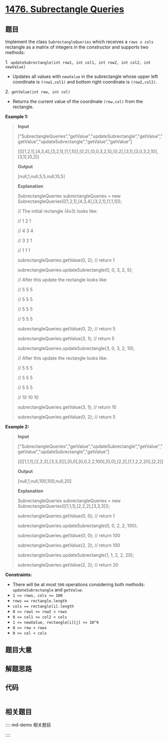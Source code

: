 # [1476. Subrectangle Queries](https://leetcode.com/problems/subrectangle-queries)

## 题目

Implement the class `SubrectangleQueries` which receives a `rows x cols`
rectangle as a matrix of integers in the constructor and supports two methods:

1.` updateSubrectangle(int row1, int col1, int row2, int col2, int newValue)`

  * Updates all values with `newValue` in the subrectangle whose upper left coordinate is `(row1,col1)` and bottom right coordinate is `(row2,col2)`.

2.` getValue(int row, int col)`

  * Returns the current value of the coordinate `(row,col)` from the rectangle.



**Example 1:**

> 
> 
> 
> 
> 
> **Input**
> 
> ["SubrectangleQueries","getValue","updateSubrectangle","getValue","getValue","updateSubrectangle","getValue","getValue"]
> 
> [[[[1,2,1],[4,3,4],[3,2,1],[1,1,1]]],[0,2],[0,0,3,2,5],[0,2],[3,1],[3,0,3,2,10],[3,1],[0,2]]
> 
> **Output**
> 
> [null,1,null,5,5,null,10,5]
> 
> **Explanation**
> 
> SubrectangleQueries subrectangleQueries = new SubrectangleQueries([[1,2,1],[4,3,4],[3,2,1],[1,1,1]]);  
> 
> // The initial rectangle (4x3) looks like:
> 
> // 1 2 1
> 
> // 4 3 4
> 
> // 3 2 1
> 
> // 1 1 1
> 
> subrectangleQueries.getValue(0, 2); // return 1
> 
> subrectangleQueries.updateSubrectangle(0, 0, 3, 2, 5);
> 
> // After this update the rectangle looks like:
> 
> // 5 5 5
> 
> // 5 5 5
> 
> // 5 5 5
> 
> // 5 5 5 
> 
> subrectangleQueries.getValue(0, 2); // return 5
> 
> subrectangleQueries.getValue(3, 1); // return 5
> 
> subrectangleQueries.updateSubrectangle(3, 0, 3, 2, 10);
> 
> // After this update the rectangle looks like:
> 
> // 5   5   5
> 
> // 5   5   5
> 
> // 5   5   5
> 
> // 10  10  10 
> 
> subrectangleQueries.getValue(3, 1); // return 10
> 
> subrectangleQueries.getValue(0, 2); // return 5

**Example 2:**

> 
> 
> 
> 
> 
> **Input**
> 
> ["SubrectangleQueries","getValue","updateSubrectangle","getValue","getValue","updateSubrectangle","getValue"]
> 
> [[[[1,1,1],[2,2,2],[3,3,3]]],[0,0],[0,0,2,2,100],[0,0],[2,2],[1,1,2,2,20],[2,2]]
> 
> **Output**
> 
> [null,1,null,100,100,null,20]
> 
> **Explanation**
> 
> SubrectangleQueries subrectangleQueries = new SubrectangleQueries([[1,1,1],[2,2,2],[3,3,3]]);
> 
> subrectangleQueries.getValue(0, 0); // return 1
> 
> subrectangleQueries.updateSubrectangle(0, 0, 2, 2, 100);
> 
> subrectangleQueries.getValue(0, 0); // return 100
> 
> subrectangleQueries.getValue(2, 2); // return 100
> 
> subrectangleQueries.updateSubrectangle(1, 1, 2, 2, 20);
> 
> subrectangleQueries.getValue(2, 2); // return 20

**Constraints:**

  * There will be at most `500` operations considering both methods: `updateSubrectangle` and `getValue`.
  * `1 <= rows, cols <= 100`
  * `rows == rectangle.length`
  * `cols == rectangle[i].length`
  * `0 <= row1 <= row2 < rows`
  * `0 <= col1 <= col2 < cols`
  * `1 <= newValue, rectangle[i][j] <= 10^9`
  * `0 <= row < rows`
  * `0 <= col < cols`


## 题目大意

## 解题思路

## 代码

```javascript

```

## 相关题目

:::: md-demo 相关题目

::::
